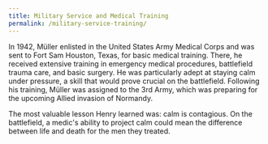 ```yaml
---
title: Military Service and Medical Training
permalink: /military-service-training/
---
```


In 1942, Müller enlisted in the United States Army Medical Corps and was sent to Fort Sam Houston, Texas, for basic medical training. There, he received extensive training in emergency medical procedures, battlefield trauma care, and basic surgery. He was particularly adept at staying calm under pressure, a skill that would prove crucial on the battlefield. Following his training, Müller was assigned to the 3rd Army, which was preparing for the upcoming Allied invasion of Normandy.

The most valuable lesson Henry learned was: calm is contagious. On the battlefield, a medic's ability to project calm could mean the difference between life and death for the men they treated.